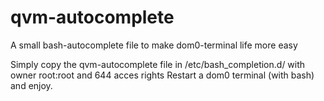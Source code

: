 # qvm-autocomplete
A small bash-autocomplete file to make dom0-terminal life more easy

Simply copy the qvm-autocomplete file in /etc/bash_completion.d/   with  owner root:root and  644 acces rights
Restart a dom0 terminal (with bash) and enjoy.
